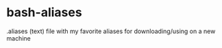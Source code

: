 # bash-aliases
.aliases (text) file with my favorite aliases for downloading/using on a new machine
